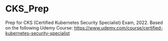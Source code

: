 # CKS_Prep
Prep for CKS (Certified Kubernetes Security Specialist) Exam, 2022. Based on the following Udemy Course: https://www.udemy.com/course/certified-kubernetes-security-specialist
